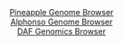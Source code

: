 <div id="Pineapple_Genome_Browser" align="center">
  <a href="https://igv.org/app/?sessionURL=blob:zZPhT.IwGMb_lyaau2RsXceALTGXIaKIiicORGOWbutGdWtHWwZI.N.vkrvcFy.RD3e5pB_aN23f53n66xbUREjKGfABMm3XtG1gADnnqzEuq4Lc4JJI4Ge4kMQAgmREEJYQ4G9BhqXC4d2VPjlXqpK.ZVFVNUrMcm5Kx8QlfuMMr6SZ8NI65UWBYy6w4kJaXYFrbtG8bqxIjKvK1L0d07VSrLCFi2rOmeRWRVgerfR90a9SlBPGSxKVy0LRvYBI69EaUzPD34LpOEgSIuWQbAbpSTAcBBPnLHw8b50.hqOLadiaHo9pzrBaCnLSvH27bHaWNIbOrDdZH6H.CN.KuncxuBHXR07v.GxdUUHkid22O46HYPM9GspSsv6fXOtBD3TefUCdJI0dePrqoN65O7xPwvg7mrxw_gffOwMUPFlqEkAyF23fhoYDW4aLWo33qd0xIPR0OoJT4D89G0AJnLzq7U9boDaV5gVIslju0TEAFykRwG94ELZtz0Nus92EnmfvjC1YiuLvRdsP77w2RAFCrSijhdIwp5FklTQxY2adZGb.dmCWXpA5V7Af1qScLAYbbzQfLu66MzF5mH2YJdL.dev982mjn1H0T6j7jBBTxYei1iz1v9rMq1nuVovzoDuaZPeB.3KZr_pnH8P2HtBh4WRclFjp_bqilz95q7GgmCldqKmkMS2o2kx1jnwFfBs5GluQ8IJrDoHI4y_QgIbtwq._8XR2z7sf">Pineapple Genome Browser</a>
</div>
<div id="Alphonso_Genome_Browser" align="center">
  <a href="https://igv.org/app/?sessionURL=blob:zZJba9swGIb_iyBlA8eW7TqODGG4adKEbunBJIGWYhRbdrTYkiPJdg7kv08tG7tZobnYGOhC.tDh_R49R9AQISlnIACOaXumbQMDyDVvI1xWBZnhkkgQZLiQxACCZEQQlhAQHEGGpcLzx6_65FqpSgaWRVXVLTHLuSldE5f4wBlupZnw0hryosArLrDiQlpXAjfconnTbckKV5Wp33ZNz0qxwhYuqjVnklsVYXnc6vviX6U4J4yXJC7rQtG3ALHOozOmZoa_hMsoTBIi5S3ZT9NBeDsNF.5o_nTTGz7N7ybLeW95EdGcYVULMmDsvj9vJ.GMdJzxw67jXG0OY7RdTGZ7T97Ljnt9MdpVVBA5sH277yIHOn0Nh7KU7P6nvvWgZ_ZOJ.l1FrWzqt1.Wwji39ztx2ToovwxfKfvkwEKntTaBZCshR_Y0HBhz_CcXvd1avcNCJGmIzgFwfOLAZTAyUZvfz4Cta.0MUCSbf0mjwG4SIkAQRdB6NsIOd6lfwkRsk_GEdSi.Htox_NH5EMndJxenNFCaZ3TWLJKmpgxs0kyMz.cyVLbg77TlLr9hizowd.tGl1SERrV09Go_SPPV1L6.bcv1M1.JNU_Me8jQUy1Olc3x0Yy3Dy4m0zsIsi9ZbS5WoSef3jqv4vnPDQZFyVWer.u6OVP4xosKGZKFxoq6YoWVO2XmiJvQWA7rhYXJLzg2kQg8tUnaEDD9uDn34K6p5fTDw--">Alphonso Genome Browser</a>
</div>


<div id="DAF_Genomics_Browser" align="center">
  <a href="https://igv.org/app/?sessionURL=blob:tZFra9swFIb_iyD95Jtkx64NYXhZnJWUZElwAi0lnNlyrM22PElubuS_T3gdg40yBh1IQtK5vK_0XNAzFZLxBkWIWHhoYYwMJEt.WEPdVnQONZUoKqCS1ECCFlTQJqMouqACpIJ0da8rS6VaGdl2DoW5pw2vWSYt6VrQmpJ3qqQ61SQW1HDmDRyklfFaJyuwoWpL3khuQ5ZRKU3Hbmmz3x1ALz9ju74l3dVdpVivutMmtLHcKkC7ZU1Oj38x8h.U9WDv4u067utn9HSXj.LZXbxxJ.nD1B8_pIuP29Tf3qzZvgHVCTqafpm4p2RAEtaS43Q.IO_Hm9XM95bj4sz19XLgfriZHFsmqBzhAN.6IQ6HIboaqOJZp0GgrBQ4wp4RkFuDeJ75snWHvv4JwRmKHp8MpARkX3X64wWpU6txIUm_dT05A3GRU4EiM3ScAIchGXqB54QhvhoX1InqjXkm6SoMHBIT4lufodb6Bav6T9RCfwbfCuZvnfX8V1hJcx5D9ux9WtTpIjnky7lKNu6R3O_jVzAZ6NVnFVzUoHTox_EFClRaraaN.kXFvT5dvwM-">DAF Genomics Browser</a>
</div>

